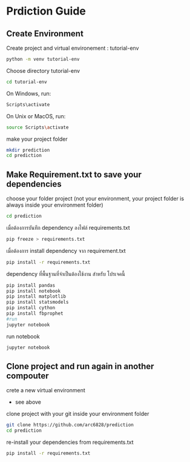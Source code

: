 # Prdiction Guide

## Create Environment

Create project and virtual environement : tutorial-env
```bash
python -m venv tutorial-env
```

Choose directory tutorial-env
```bash
cd tutorial-env
```

On Windows, run:
```bash
Scripts\activate
```

On Unix or MacOS, run:
```bash
source Scripts\activate
```

make your project folder
```bash
mkdir prediction
cd prediction
```

## Make Requirement.txt to save your dependencies
choose your folder project (not your environment, your project folder is always inside your environment folder)
```bash
cd prediction
```
เมื่อต้องการบันทึก dependency ลงไฟล์ requirements.txt
```bash
pip freeze > requirements.txt
```

เมื่อต้องการ install dependency จาก requirement.txt
```bash
pip install -r requirements.txt
```

dependency ที่พื้นฐานที่จำเป็นต้องใช้งาน สำหรับ โปรเจคนี้
```bash
pip install pandas
pip install notebook
pip install matplotlib
pip install statsmodels
pip install cython
pip install fbprophet
#run
jupyter notebook
```

run notebook
```bash
jupyter notebook
```

## Clone project and run again in another compouter

crete a new virtual environment
- see above

clone project with your git inside your environment folder
```bash
git clone https://github.com/arc6828/prediction
cd prediction
```

re-install your dependencies from requirements.txt
```bash
pip install -r requirements.txt
```
